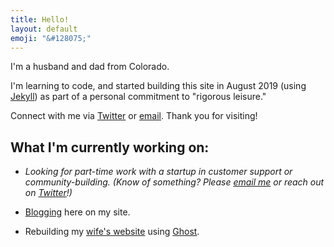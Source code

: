 ```yaml
---
title: Hello!
layout: default
emoji: "&#128075;"
---
```

I'm a husband and dad from Colorado.

I'm learning to code, and started building this site in August 2019 (using [Jekyll](https://jekyllrb.com)) as part of a personal commitment to "rigorous leisure."

Connect with me via [Twitter](https://twitter.com/scott_scharl) or [email](mailto:hello@scottscharl.com). Thank you for visiting!

## What I'm currently working on:

- *Looking for part-time work with a startup in customer support or community-building. (Know of something? Please [email me](mailto:hello@scottscharl.com) or reach out on [Twitter](https://twitter.com/scott_scharl)!)*

* [Blogging](/blog) here on my site.

* Rebuilding my [wife's website](https://jcscharl.com) using [Ghost](https://ghost.org).
